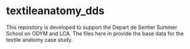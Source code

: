 # textileanatomy_dds
This repository is developed to support the Depart de Sentier Summer School on ODYM and LCA. The files here in provide the base data for the textile anatomy case study. 
